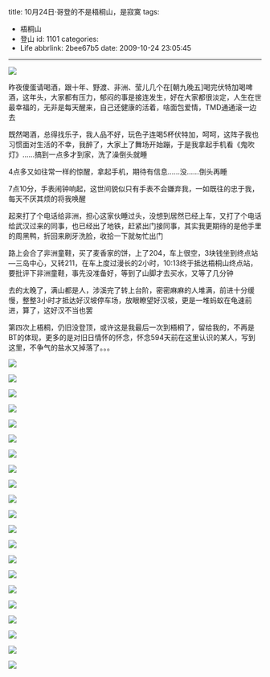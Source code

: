 title: 10月24日·哥登的不是梧桐山，是寂寞
tags:
  - 梧桐山
  - 登山
id: 1101
categories:
  - Life
abbrlink: 2bee67b5
date: 2009-10-24 23:05:45
---

![](/images/2009/10/24_20091024_12186.jpg) 

昨夜傻蛋请喝酒，跟十年、野渡、非洲、莹儿几个在[朝九晚五]喝完伏特加喝啤酒，这年头，大家都有压力，郁闷的事是接连发生，好在大家都很淡定，人生在世最幸福的，无非是每天醒来，自己还健康的活着，啥面包爱情，TMD通通滚一边去 

既然喝酒，总得找乐子，我人品不好，玩色子连喝5杯伏特加，呵呵，这阵子我也习惯面对生活的不幸，我醉了，大家上了舞场开始蹦，于是我拿起手机看《鬼吹灯》……搞到一点多才到家，洗了澡倒头就睡 

4点多又如往常一样的惊醒，拿起手机，期待有信息……没……倒头再睡 

7点10分，手表闹钟响起，这世间貌似只有手表不会嫌弃我，一如既往的忠于我，每天不厌其烦的将我唤醒 
<!--more-->
起来打了个电话给非洲，担心这家伙睡过头，没想到居然已经上车，又打了个电话给武汉过来的同事，也已经出了地铁，赶紧出门接同事，其实我更期待的是他手里的周黑鸭，折回来刷牙洗脸，收拾一下就匆忙出门 

路上会合了非洲童鞋，买了麦香家的饼，上了204，车上很空，3块钱坐到终点站—三岛中心，又转211，在车上度过漫长的2小时，10:13终于抵达梧桐山终点站，要批评下非洲童鞋，事先没准备好，等到了山脚才去买水，又等了几分钟 

去的太晚了，满山都是人，涉溪完了转上台阶，密密麻麻的人堆满，前进十分缓慢，整整3小时才抵达好汉坡停车场，放眼瞭望好汉坡，更是一堆蚂蚁在龟速前进，算了，这好汉不当也罢 

第四次上梧桐，仍旧没登顶，或许这是我最后一次到梧桐了，留给我的，不再是BT的体现，更多的是对旧日情怀的怀念，怀念594天前在这里认识的某人，写到这里，不争气的盐水又掉落了。。。 

![](/images/2009/10/24_20091024_12187.jpg) 

![](/images/2009/10/24_20091024_12188.jpg) 

![](/images/2009/10/24_20091024_12189.jpg) 

![](/images/2009/10/24_20091024_12190.jpg) 

![](/images/2009/10/24_20091024_12191.jpg) 

![](/images/2009/10/24_20091024_12192.jpg) 

![](/images/2009/10/24_20091024_12193.jpg) 

![](/images/2009/10/24_20091024_12195.jpg) 

![](/images/2009/10/24_20091024_12196.jpg) 

![](/images/2009/10/24_20091024_12197.jpg) 

![](/images/2009/10/24_20091024_12198.jpg) 

![](/images/2009/10/24_20091024_12199.jpg) 

![](/images/2009/10/24_20091024_12200.jpg) 

![](/images/2009/10/24_20091024_12201.jpg) 

![](/images/2009/10/24_20091024_12202.jpg) 

![](/images/2009/10/24_20091024_12203.jpg) 

![](/images/2009/10/24_20091024_12204.jpg) 

![](/images/2009/10/24_20091024_12205.jpg) 

![](/images/2009/10/24_20091024_12206.jpg) 

![](/images/2009/10/24_20091024_12207.jpg) 

![](/images/2009/10/24_20091024_12208.jpg)